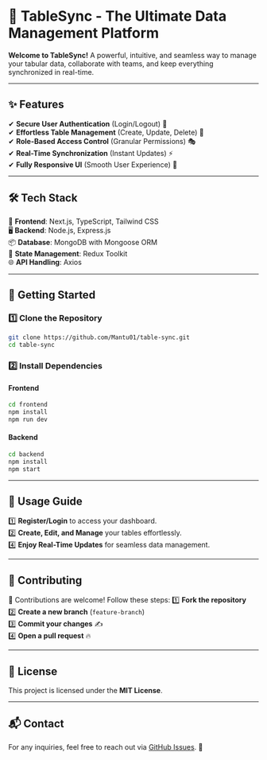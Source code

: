 # 🚀 TableSync - The Ultimate Data Management Platform

**Welcome to TableSync!** A powerful, intuitive, and seamless way to manage your tabular data, collaborate with teams, and keep everything synchronized in real-time.

---

## ✨ Features

✔ **Secure User Authentication** (Login/Logout) 🔐\
✔ **Effortless Table Management** (Create, Update, Delete) 📝\
✔ **Role-Based Access Control** (Granular Permissions) 🎭\
✔ **Real-Time Synchronization** (Instant Updates) ⚡\
✔ **Fully Responsive UI** (Smooth User Experience) 📱

---

## 🛠 Tech Stack

🚀 **Frontend**: Next.js, TypeScript, Tailwind CSS\
🖥 **Backend**: Node.js, Express.js\
📦 **Database**: MongoDB with Mongoose ORM\
📌 **State Management**: Redux Toolkit\
🌐 **API Handling**: Axios

---

## 🚀 Getting Started

### 1️⃣ Clone the Repository

```bash
git clone https://github.com/Mantu01/table-sync.git
cd table-sync
```

### 2️⃣ Install Dependencies

#### Frontend

```bash
cd frontend
npm install
npm run dev
```

#### Backend

```bash
cd backend
npm install
npm start
```

---

## 🎯 Usage Guide

1️⃣ **Register/Login** to access your dashboard.\
2️⃣ **Create, Edit, and Manage** your tables effortlessly.\
4️⃣ **Enjoy Real-Time Updates** for seamless data management.

---

## 🤝 Contributing

🚀 Contributions are welcome! Follow these steps:
1️⃣ **Fork the repository**\
2️⃣ **Create a new branch** (`feature-branch`)\
3️⃣ **Commit your changes** ✍\
4️⃣ **Open a pull request** 🔥

---

## 📜 License

This project is licensed under the **MIT License**.

---

## 📬 Contact

For any inquiries, feel free to reach out via [GitHub Issues](https://github.com/Mantu01/table-sync/issues). 🎯

